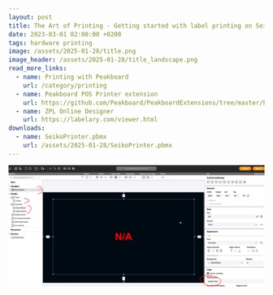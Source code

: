 ```yaml
---
layout: post
title: The Art of Printing - Getting started with label printing on Seiko SLP 720
date: 2023-03-01 02:00:00 +0200
tags: hardware printing
image: /assets/2025-01-28/title.png
image_header: /assets/2025-01-28/title_landscape.png
read_more_links:
  - name: Printing with Peakboard
    url: /category/printing
  - name: Peakboard POS Printer extension
    url: https://github.com/Peakboard/PeakboardExtensions/tree/master/POSPrinter
  - name: ZPL Online Designer
    url: https://labelary.com/viewer.html
downloads:
  - name: SeikoPrinter.pbmx
    url: /assets/2025-01-28/SeikoPrinter.pbmx
---
```



![image](/assets/2025-01-04/010.png)
